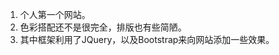 <ol>
  <li>个人第一个网站。</li>
  <li>色彩搭配还不是很完全，排版也有些简陋。</li>
  <li>其中框架利用了JQuery，以及Bootstrap来向网站添加一些效果。</li>
</ol>
